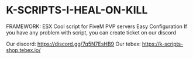 # K-SCRIPTS-I-HEAL-ON-KILL
FRAMEWORK: ESX Cool script for FiveM PVP servers 
Easy Configuration 
If you have any problem with script, you can create ticket on our discord

Our discord: https://discord.gg/7q5N7EsHB9 Our tebex: https://k-scripts-shop.tebex.io/
